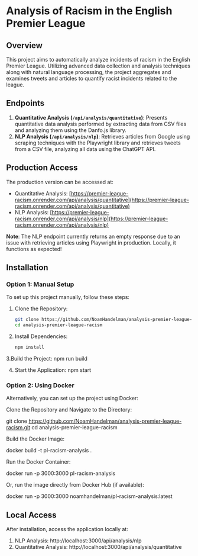 # Analysis of Racism in the English Premier League

## Overview
This project aims to automatically analyze incidents of racism in the English Premier League. Utilizing advanced data collection and analysis techniques along with natural language processing, the project aggregates and examines tweets and articles to quantify racist incidents related to the league.

## Endpoints
1. **Quantitative Analysis (`/api/analysis/quantitative`)**: Presents quantitative data analysis performed by extracting data from CSV files and analyzing them using the Danfo.js library.
2. **NLP Analysis (`/api/analysis/nlp`)**: Retrieves articles from Google using scraping techniques with the Playwright library and retrieves tweets from a CSV file, analyzing all data using the ChatGPT API.

## Production Access
The production version can be accessed at:
- Quantitative Analysis: [https://premier-league-racism.onrender.com/api/analysis/quantitative](https://premier-league-racism.onrender.com/api/analysis/quantitative)
- NLP Analysis: [https://premier-league-racism.onrender.com/api/analysis/nlp](https://premier-league-racism.onrender.com/api/analysis/nlp)

**Note**: The NLP endpoint currently returns an empty response due to an issue with retrieving articles using Playwright in production. Locally, it functions as expected!

## Installation

### Option 1: Manual Setup
To set up this project manually, follow these steps:

1. Clone the Repository:
   ```bash
   git clone https://github.com/NoamHandelman/analysis-premier-league-racism.git
   cd analysis-premier-league-racism
2. Install Dependencies:
    ```bash
   npm install
3.Build the Project:
    npm run build

4. Start the Application:
   npm start

   
### Option 2: Using Docker
Alternatively, you can set up the project using Docker:

Clone the Repository and Navigate to the Directory:

git clone https://github.com/NoamHandelman/analysis-premier-league-racism.git
cd analysis-premier-league-racism


Build the Docker Image:

docker build -t pl-racism-analysis .

Run the Docker Container:

docker run -p 3000:3000 pl-racism-analysis

Or, run the image directly from Docker Hub (if available):

docker run -p 3000:3000 noamhandelman/pl-racism-analysis:latest


## Local Access
After installation, access the application locally at:

1. NLP Analysis: http://localhost:3000/api/analysis/nlp
2. Quantitative Analysis: http://localhost:3000/api/analysis/quantitative

